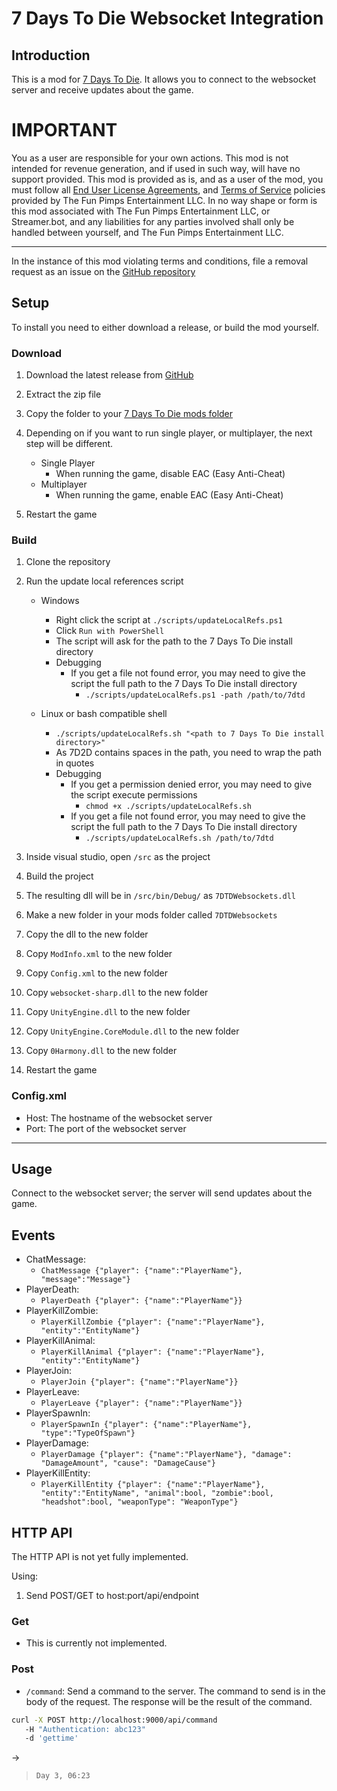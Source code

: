 # 7 Days To Die Websocket Integration

## Introduction

This is a mod for [7 Days To Die](https://7daystodie.com/). It allows you to connect to the websocket server and receive updates about the game.

# IMPORTANT
You as a user are responsible for your own actions. This mod is not intended for revenue generation, and if used in such way, will have no support provided. This mod is provided as is, and as a user of the mod, you must follow all [End User License Agreements](https://7daystodie.com/eula/), and [Terms of Service](https://7daystodie.com/terms-of-service/) policies provided by The Fun Pimps Entertainment LLC. In no way shape or form is this mod associated with The Fun Pimps Entertainment LLC, or Streamer.bot, and any liabilities for any parties involved shall only be handled between yourself, and The Fun Pimps Entertainment LLC.

----

In the instance of this mod violating terms and conditions, file a removal request as an issue on the [GitHub repository](https://github.com/KK964/7-Days-To-Die-Websockets-Mod)

## Setup

To install you need to either download a release, or build the mod yourself.

### Download

1. Download the latest release from [GitHub](https://github.com/KK964/7-Days-To-Die-Websockets-Mod/releases)
2. Extract the zip file
3. Copy the folder to your [7 Days To Die mods folder](https://7daystodie.fandom.com/wiki/How_to_Install_Modlets#1.29_Create_a_folder_called_.22Mods.22_at_the_top_level_of_the_game_folder.)
4. Depending on if you want to run single player, or multiplayer, the next step will be different.

   - Single Player
     - When running the game, disable EAC (Easy Anti-Cheat)
   - Multiplayer
     - When running the game, enable EAC (Easy Anti-Cheat)

5. Restart the game

### Build

1. Clone the repository
2. Run the update local references script

   - Windows
     - Right click the script at `./scripts/updateLocalRefs.ps1`
     - Click `Run with PowerShell`
     - The script will ask for the path to the 7 Days To Die install directory
     - Debugging
       - If you get a file not found error, you may need to give the script the full path to the 7 Days To Die install directory
         - `./scripts/updateLocalRefs.ps1 -path /path/to/7dtd`

   - Linux or bash compatible shell
     - `./scripts/updateLocalRefs.sh "<path to 7 Days To Die install directory>"`
     - As 7D2D contains spaces in the path, you need to wrap the path in quotes
     - Debugging
       - If you get a permission denied error, you may need to give the script execute permissions
         - `chmod +x ./scripts/updateLocalRefs.sh`
       - If you get a file not found error, you may need to give the script the full path to the 7 Days To Die install directory
         - `./scripts/updateLocalRefs.sh /path/to/7dtd`

3. Inside visual studio, open `/src` as the project
4. Build the project
5. The resulting dll will be in `/src/bin/Debug/` as `7DTDWebsockets.dll`
6. Make a new folder in your mods folder called `7DTDWebsockets`
7. Copy the dll to the new folder
8. Copy `ModInfo.xml` to the new folder
9. Copy `Config.xml` to the new folder
10. Copy `websocket-sharp.dll` to the new folder
11. Copy `UnityEngine.dll` to the new folder
12. Copy `UnityEngine.CoreModule.dll` to the new folder
13. Copy `0Harmony.dll` to the new folder
14. Restart the game

### Config.xml

- Host: The hostname of the websocket server
- Port: The port of the websocket server

----

## Usage

Connect to the websocket server; the server will send updates about the game.

## Events

- ChatMessage:
  - `ChatMessage {"player": {"name":"PlayerName"}, "message":"Message"}`
- PlayerDeath:
  - `PlayerDeath {"player": {"name":"PlayerName"}}`
- PlayerKillZombie:
  - `PlayerKillZombie {"player": {"name":"PlayerName"}, "entity":"EntityName"}`
- PlayerKillAnimal:
  - `PlayerKillAnimal {"player": {"name":"PlayerName"}, "entity":"EntityName"}`
- PlayerJoin:
  - `PlayerJoin {"player": {"name":"PlayerName"}}`
- PlayerLeave:
  - `PlayerLeave {"player": {"name":"PlayerName"}}`
- PlayerSpawnIn:
  - `PlayerSpawnIn {"player": {"name":"PlayerName"}, "type":"TypeOfSpawn"}`
- PlayerDamage:
  - `PlayerDamage {"player": {"name":"PlayerName"}, "damage": "DamageAmount", "cause": "DamageCause"}`
- PlayerKillEntity:
  - `PlayerKillEntity {"player": {"name":"PlayerName"}, "entity":"EntityName", "animal":bool, "zombie":bool, "headshot":bool, "weaponType": "WeaponType"}`

## HTTP API

The HTTP API is not yet fully implemented.

Using:

1. Send POST/GET to host:port/api/endpoint

### Get

- This is currently not implemented.

### Post

- `/command`: Send a command to the server. The command to send is in the body of the request. The response will be the result of the command.

```bash
curl -X POST http://localhost:9000/api/command
   -H "Authentication: abc123"
   -d 'gettime'
```

->

> `Day 3, 06:23`
